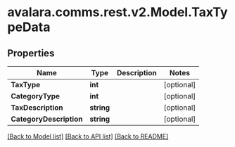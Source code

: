 # avalara.comms.rest.v2.Model.TaxTypeData
## Properties

Name | Type | Description | Notes
------------ | ------------- | ------------- | -------------
**TaxType** | **int** |  | [optional] 
**CategoryType** | **int** |  | [optional] 
**TaxDescription** | **string** |  | [optional] 
**CategoryDescription** | **string** |  | [optional] 

[[Back to Model list]](../README.md#documentation-for-models) [[Back to API list]](../README.md#documentation-for-api-endpoints) [[Back to README]](../README.md)

